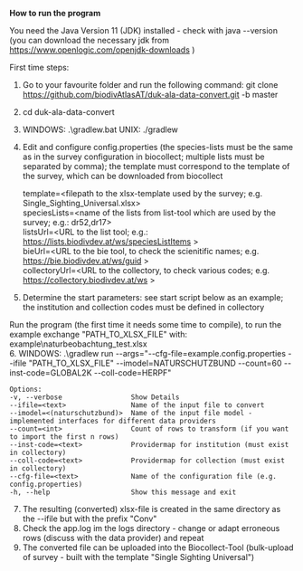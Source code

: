 **How to run the program**

You need the Java Version 11 (JDK) installed - check with java --version (you can download the necessary jdk from https://www.openlogic.com/openjdk-downloads )

First time steps:
1.  Go to your favourite folder and run the following command: git clone https://github.com/biodivAtlasAT/duk-ala-data-convert.git -b master
2.  cd duk-ala-data-convert
3.  WINDOWS: .\gradlew.bat UNIX: ./gradlew
4.  Edit and configure config.properties (the species-lists must be the same as in the survey configuration in biocollect; multiple lists must be separated by comma); the template must correspond to the template of the survey, which can be downloaded from biocollect   


    template=<filepath to the xlsx-template used by the survey; e.g. Single_Sighting_Universal.xlsx>  
    speciesLists=<name of the lists from list-tool which are used by the survey; e.g.: dr52,dr17>  
    listsUrl=<URL to the list tool; e.g.: https://lists.biodivdev.at/ws/speciesListItems >  
    bieUrl=<URL to the bie tool, to check the scienitific  names; e.g. https://bie.biodivdev.at/ws/guid >  
    collectoryUrl=<URL to the collectory, to check various codes; e.g. https://collectory.biodivdev.at/ws >  
  
5.  Determine the start parameters: see start script below as an example; the institution and collection codes must be defined in collectory

Run the program (the first time it needs some time to compile), to run the example exchange "PATH_TO_XLSX_FILE" with: example\\naturbeobachtung_test.xlsx  
6. WINDOWS:  .\gradlew run --args="--cfg-file=example.config.properties --ifile "PATH_TO_XLSX_FILE" --imodel=NATURSCHUTZBUND --count=60 --inst-code=GLOBAL2K --coll-code=HERPF"  


    Options:  
    -v, --verbose                 Show Details  
    --ifile=<text>                Name of the input file to convert  
    --imodel=<(naturschutzbund)>  Name of the input file model - implemented interfaces for different data providers  
    --count=<int>                 Count of rows to transform (if you want to import the first n rows)  
    --inst-code=<text>            Providermap for institution (must exist in collectory)  
    --coll-code=<text>            Providermap for collection (must exist in collectory)  
    --cfg-file=<text>             Name of the configuration file (e.g. config.properties)  
    -h, --help                    Show this message and exit  
  
7. The resulting (converted) xlsx-file is created in the same directory as the --ifile but with the prefix "Conv"
8.  Check the app.log im the logs directory - change or adapt erroneous rows (discuss with the data provider) and repeat
9.  The converted file can be uploaded into the Biocollect-Tool (bulk-upload of survey - built with the template "Single Sighting Universal")
